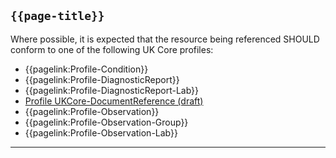 ## <code>{{page-title}}</code>

Where possible, it is expected that the resource being referenced SHOULD conform to one of the following UK Core profiles:
- {{pagelink:Profile-Condition}}
- {{pagelink:Profile-DiagnosticReport}}
- {{pagelink:Profile-DiagnosticReport-Lab}}
- [Profile UKCore-DocumentReference (draft)](https://simplifier.net/guide/UKCoreImplementationGuideAssetsinDevelopment/Home/ProfilesandExtensions/Profile-UKCore-DocumentReference)
- {{pagelink:Profile-Observation}}
- {{pagelink:Profile-Observation-Group}}
- {{pagelink:Profile-Observation-Lab}}

---
